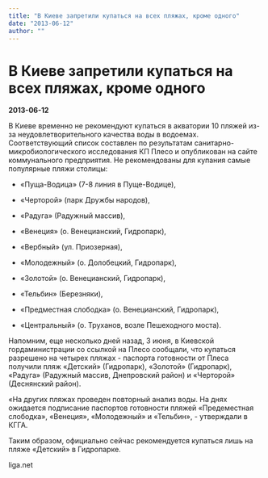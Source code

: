 ```yaml
---
title: "В Киеве запретили купаться на всех пляжах, кроме одного"
date: "2013-06-12"
author: ""
---
```


# В Киеве запретили купаться на всех пляжах, кроме одного

**2013-06-12** 

В Киеве временно не рекомендуют купаться в акватории 10 пляжей из-за неудовлетворительного качества воды в водоемах. Соответствующий список составлен по результатам санитарно-микробиологического исследования КП Плесо и опубликован на сайте коммунального предприятия. Не рекомендованы для купания самые популярные пляжи столицы:



- «Пуща-Водица» (7-8 линия в Пуще-Водице),

- «Черторой» (парк Дружбы народов),

- «Радуга» (Радужный массив),

- «Венеция» (о. Венецианский, Гидропарк),

- «Вербный» (ул. Приозерная),

- «Молодежный» (о. Долобецкий, Гидропарк),

- «Золотой» (о. Венецианский, Гидропарк),

- «Тельбин» (Березняки),

- «Предместная слободка» (о. Венецианский, Гидропарк),

- «Центральный» (о. Труханов, возле Пешеходного моста).



Напомним, еще несколько дней назад, 3 июня, в Киевской гордаминистрации со ссылкой на Плесо сообщали, что купаться разрешено на четырех пляжах - паспорта готовности от Плеса получили пляж «Детский» (Гидропарк), «Золотой» (Гидропарк), «Радуга» (Радужный массив, Днепровский район) и «Черторой» (Деснянский район).



«На других пляжах проведен повторный анализ воды. На днях ожидается подписание паспортов готовности пляжей «Предеместная слободка», «Венеция», «Молодежный» и «Тельбин», - утверждали в КГГА.



Таким образом, официально сейчас рекомендуется купаться лишь на пляже «Детский» в Гидропарке.

liga.net